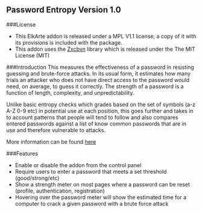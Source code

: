 ## Password Entropy Version 1.0

###License
 - This ElkArte addon is released under a MPL V1.1 license, a copy of it with its provisions is included with the package.
 - This addon uses the [Zxcbvn](https://github.com/bjeavons/zxcvbn-php]zxcvbn-php) library which is released under the The MIT License (MIT)

###Introduction
This measures the effectiveness of a password in resisting guessing and brute-force attacks. In its usual form, it estimates how many trials an attacker who does not have direct access to the password would need, on average, to guess it correctly. The strength of a password is a function of length, complexity, and unpredictability.

Unlike basic entropy checks which grades based on the set of symbols (a-z A-Z 0-9 etc) in potential use at each position, this goes further and takes in to account patterns that people will tend to follow and also compares entered passwords against a list of know common passwords that are in use and therefore vulnerable to attacks.

More information can be found [here](https://tech.dropbox.com/2012/04/zxcvbn-realistic-password-strength-estimation/)

###Features
 - Enable or disable the addon from the control panel
 - Require users to enter a password that meets a set threshold (good/strong/etc)
 - Show a strength meter on most pages where a password can be reset (profile, authentication, registration)
 - Hovering over the password meter will show the estimated time for a computer to crack a given password with a brute force attack